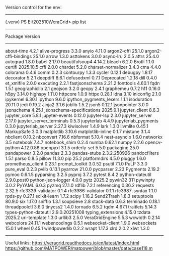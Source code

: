 Version control for the env:
------------------------- --------------
(.venv) PS E:\202510\VeraGrid> pip list
------------------------- --------------
Package                   Version
------------------------- --------------
about-time                4.2.1
alive-progress            3.3.0
anyio                     4.11.0
argon2-cffi               25.1.0
argon2-cffi-bindings      25.1.0
arrow                     1.3.0
asttokens                 3.0.0
async-lru                 2.0.5
attrs                     25.4.0
autograd                  1.8.0
babel                     2.17.0
beautifulsoup4            4.14.2
bleach                    6.2.0
Brotli                    1.1.0
certifi                   2025.10.5
cffi                      2.0.0
chardet                   5.2.0
charset-normalizer        3.4.3
cma                       4.4.0
colorama                  0.4.6
comm                      0.2.3
contourpy                 1.3.3
cycler                    0.12.1
debugpy                   1.8.17
decorator                 5.2.1
deepdiff                  8.6.1
defusedxml                0.7.1
Deprecated                1.2.18
dill                      0.4.0
et_xmlfile                2.0.0
executing                 2.2.1
fastjsonschema            2.21.2
fonttools                 4.60.1
fqdn                      1.5.1
geographiclib             2.1
geojson                   3.2.0
geopy                     2.4.1
graphemeu                 0.7.2
h11                       0.16.0
h5py                      3.14.0
highspy                   1.11.0
httpcore                  1.0.9
httpx                     0.28.1
idna                      3.10
iniconfig                 2.1.0
ipykernel                 6.30.1
ipython                   9.6.0
ipython_pygments_lexers   1.1.1
isoduration               20.11.0
jedi                      0.19.2
Jinja2                    3.1.6
joblib                    1.5.2
json5                     0.12.1
jsonpointer               3.0.0
jsonschema                4.25.1
jsonschema-specifications 2025.9.1
jupyter_client            8.6.3
jupyter_core              5.8.1
jupyter-events            0.12.0
jupyter-lsp               2.3.0
jupyter_server            2.17.0
jupyter_server_terminals  0.5.3
jupyterlab                4.4.9
jupyterlab_pygments       0.3.0
jupyterlab_server         2.27.3
kiwisolver                1.4.9
lark                      1.3.0
llvmlite                  0.45.1
MarkupSafe                3.0.3
matplotlib                3.10.6
matplotlib-inline         0.1.7
mistune                   3.1.4
nbclient                  0.10.2
nbconvert                 7.16.6
nbformat                  5.10.4
nest-asyncio              1.6.0
networkx                  3.5
notebook                  7.4.7
notebook_shim             0.2.4
numba                     0.62.1
numpy                     2.2.6
opencv-python             4.12.0.88
openpyxl                  3.1.5
orderly-set               5.5.0
packaging                 25.0
pandapower                3.2.0
pandas                    2.3.3
pandas-stubs              2.3.2.250926
pandocfilters             1.5.1
parso                     0.8.5
pillow                    11.3.0
pip                       25.2
platformdirs              4.5.0
pluggy                    1.6.0
prometheus_client         0.23.1
prompt_toolkit            3.0.52
psutil                    7.1.0
PuLP                      3.3.0
pure_eval                 0.2.3
pvlib                     0.13.1
pyarrow                   21.0.0
pycparser                 2.23
Pygments                  2.19.2
pymoo                     0.6.1.5
pyparsing                 3.2.5
pyproj                    3.7.2
pytest                    8.4.2
python-dateutil           2.9.0.post0
python-json-logger        4.0.0
pytz                      2025.2
pywin32                   311
pywinpty                  3.0.2
PyYAML                    6.0.3
pyzmq                     27.1.0
rdflib                    7.2.1
referencing               0.36.2
requests                  2.32.5
rfc3339-validator         0.1.4
rfc3986-validator         0.1.1
rfc3987-syntax            1.1.0
rpds-py                   0.27.1
scikit-learn              1.7.2
scipy                     1.16.2
Send2Trash                1.8.3
setuptools                80.9.0
six                       1.17.0
sniffio                   1.3.1
soupsieve                 2.8
stack-data                0.6.3
terminado                 0.18.1
threadpoolctl             3.6.0
tinycss2                  1.4.0
tornado                   6.5.2
tqdm                      4.67.1
traitlets                 5.14.3
types-python-dateutil     2.9.0.20251008
typing_extensions         4.15.0
tzdata                    2025.2
uri-template              1.3.0
urllib3                   2.5.0
VeraGridEngine            5.5.3
wcwidth                   0.2.14
webcolors                 24.11.1
webencodings              0.5.1
websocket-client          1.9.0
websockets                15.0.1
wheel                     0.45.1
windpowerlib              0.2.2
wrapt                     1.17.3
xlrd                      2.0.2
xlwt                      1.3.0
------------------------- --------------
Useful links:
https://veragrid.readthedocs.io/en/latest/index.html
https://github.com/MATPOWER/matpower/blob/master/data/case118.m
